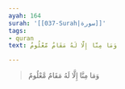 ```yaml
---
ayah: 164
surah: '[[037-Surah|سورة]]'
tags:
- quran
text: وَمَا مِنَّا إِلَّا لَهُ مَقَامٌ مَّعْلُومٌ

---
```

> وَمَا مِنَّا إِلَّا لَهُ مَقَامٌ مَّعْلُومٌ
